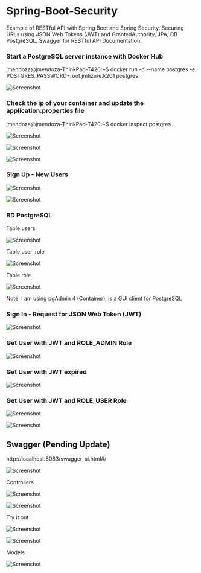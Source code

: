 # Spring-Boot-Security

Example of RESTful API with Spring Boot and Spring Security. Securing URLs using JSON Web Tokens (JWT) and GrantedAuthority, JPA, DB PostgreSQL, Swagger for RESTful API Documentation. 

### Start a PostgreSQL server instance with Docker Hub

jmendoza@jmendoza-ThinkPad-T420:~$ docker run -d --name postgres -e POSTGRES_PASSWORD=root.jmtizure.k201 postgres

![Screenshot](/prtsc/Spring-boot-security-1.png)

### Check the ip of your container and update the application.properties file

jmendoza@jmendoza-ThinkPad-T420:~$ docker inspect postgres

![Screenshot](/prtsc/Spring-boot-security-2.png)

![Screenshot](/prtsc/Spring-boot-security-3.png)

![Screenshot](/prtsc/Spring-boot-security-4.png)

### Sign Up - New Users

![Screenshot](/prtsc/Spring-boot-security-5.png)

![Screenshot](/prtsc/Spring-boot-security-6.png)

### BD PostgreSQL

Table users 

![Screenshot](/prtsc/Spring-boot-security-8.png)

Table user_role

![Screenshot](/prtsc/Spring-boot-security-8.1.png)

Table role

![Screenshot](/prtsc/Spring-boot-security-8.2.png)
 
Note: I am using pgAdmin 4 (Container), is a GUI client for PostgreSQL

### Sign In - Request for JSON Web Token (JWT)

![Screenshot](/prtsc/Spring-boot-security-9.png)

### Get User with JWT and ROLE_ADMIN Role

![Screenshot](/prtsc/Spring-boot-security-10.png)

### Get User with JWT expired

![Screenshot](/prtsc/Spring-boot-security-11.png)

### Get User with JWT and ROLE_USER Role

![Screenshot](/prtsc/Spring-boot-security-11-1.png)

![Screenshot](/prtsc/Spring-boot-security-11-2.png)


## Swagger (Pending Update)

http://localhost:8083/swagger-ui.html#/

![Screenshot](/prtsc/Spring-boot-security-12.png)

Controllers

![Screenshot](/prtsc/Spring-boot-security-13.png)

![Screenshot](/prtsc/Spring-boot-security-14.png)

Try it out

![Screenshot](/prtsc/Spring-boot-security-15.png)

![Screenshot](/prtsc/Spring-boot-security-16.png)

Models

![Screenshot](/prtsc/Spring-boot-security-17.png)